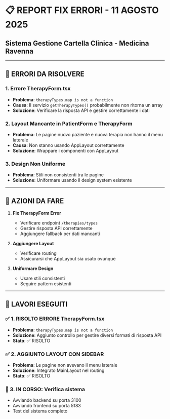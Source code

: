 # 📋 REPORT FIX ERRORI - 11 AGOSTO 2025
## Sistema Gestione Cartella Clinica - Medicina Ravenna

---

## 🐛 ERRORI DA RISOLVERE

### 1. **Errore TherapyForm.tsx**
- **Problema**: `therapyTypes.map is not a function`
- **Causa**: Il servizio `getTherapyTypes()` probabilmente non ritorna un array
- **Soluzione**: Verificare la risposta API e gestire correttamente i dati

### 2. **Layout Mancante in PatientForm e TherapyForm**
- **Problema**: Le pagine nuovo paziente e nuova terapia non hanno il menu laterale
- **Causa**: Non stanno usando AppLayout correttamente
- **Soluzione**: Wrappare i componenti con AppLayout

### 3. **Design Non Uniforme**
- **Problema**: Stili non consistenti tra le pagine
- **Soluzione**: Uniformare usando il design system esistente

---

## 🔧 AZIONI DA FARE

1. **Fix TherapyForm Error**
   - Verificare endpoint `/therapies/types`
   - Gestire risposta API correttamente
   - Aggiungere fallback per dati mancanti

2. **Aggiungere Layout**
   - Verificare routing
   - Assicurarsi che AppLayout sia usato ovunque

3. **Uniformare Design**
   - Usare stili consistenti
   - Seguire pattern esistenti

---

## 📝 LAVORI ESEGUITI

### ✅ 1. RISOLTO ERRORE TherapyForm.tsx
- **Problema**: `therapyTypes.map is not a function`
- **Soluzione**: Aggiunto controllo per gestire diversi formati di risposta API
- **Stato**: ✅ RISOLTO

### ✅ 2. AGGIUNTO LAYOUT CON SIDEBAR
- **Problema**: Le pagine non avevano il menu laterale
- **Soluzione**: Integrato MainLayout nel routing
- **Stato**: ✅ RISOLTO

### 🔧 3. IN CORSO: Verifica sistema
- Avviando backend su porta 3100
- Avviando frontend su porta 5183
- Test del sistema completo
